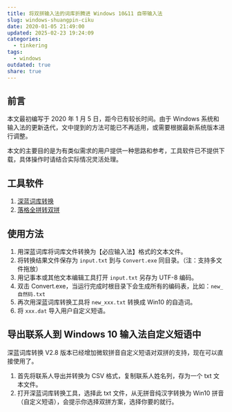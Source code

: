 ```yaml
---
title: 将双拼输入法的词库折腾进 Windows 10&11 自带输入法
slug: windows-shuangpin-ciku
date: 2020-01-05 21:49:00
updated: 2025-02-23 19:24:09
categories:
  - tinkering
tags:
  - windows
outdated: true
share: true
---
```


## 前言

本文最初编写于 2020 年 1 月 5 日，距今已有较长时间。由于 Windows 系统和输入法的更新迭代，文中提到的方法可能已不再适用，或需要根据最新系统版本进行调整。

本文的主要目的是为有类似需求的用户提供一种思路和参考，工具软件已不提供下载，具体操作时请结合实际情况灵活处理。

## 工具软件

1. [深蓝词库转换](https://github.com/studyzy/imewlconverter "深蓝词库转换")
2. [落格全拼转双拼](https://v2mm.tech/topic/1157/%E5%B0%8F%E5%B7%A5%E5%85%B7-%E6%B7%BB%E5%8A%A0%E6%90%9C%E7%8B%97%E7%BB%86%E8%83%9E%E8%AF%8D%E5%BA%93%E5%88%B0%E8%90%BD%E6%A0%BC/2 "落格全拼转双拼")

## 使用方法

1. 用深蓝词库将词库文件转换为【必应输入法】格式的文本文件。
2. 将转换结果文件保存为 `input.txt` 到与 `Convert.exe` 同目录。（注：支持多文件拖放）
3. 用记事本或其他文本编辑工具打开 `input.txt` 另存为 UTF-8 编码。
4. 双击 Convert.exe，当运行完成时根目录下会生成所有的编码表，比如：`new_自然码.txt`
5. 再次用深蓝词库转换工具将 `new_xxx.txt` 转换成 Win10 的自造词。
6. 将 `xxx.dat` 导入用户自定义短语。

## 导出联系人到 Windows 10 输入法自定义短语中

深蓝词库转换 V2.8 版本已经增加微软拼音自定义短语对双拼的支持，现在可以直接使用了。

1. 首先将联系人导出并转换为 CSV 格式，复制联系人姓名列，存为一个 txt 文本文件。
2. 打开深蓝词库转换工具，选择此 txt 文件，从无拼音纯汉字转换为 Win10 拼音（自定义短语），会提示你选择双拼方案，选择你要的就行。
